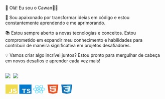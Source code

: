 👋 Olá! Eu sou o Cawan👨‍💻

🚀 Sou apaixonado por transformar ideias em código e estou constantemente aprendendo e me aprimorando.

📚 Estou sempre aberto a novas tecnologias e conceitos. Estou comprometido em expandir meu conhecimento e habilidades para contribuir de maneira significativa em projetos desafiadores.

💡 Vamos criar algo incrível juntos? Estou pronto para mergulhar de cabeça em novos desafios e aprender cada vez mais!

<br>
<div>
  <span>
    <img height="150em" src="https://github-readme-stats.vercel.app/api?username=CawanRamos&show_icons=true&theme=dark" >
 </span>
<span>
  <img width="1px" >
</span>
<span>
<img height="150em" src="https://github-readme-stats.vercel.app/api/top-langs/?username=CawanRamos&hide_progress=true&theme=dark" >
 </span>
</div>

<div style="display: inline_block" style="  text-align: center;"><br>
  <img align="center" alt="Js" height="30" width="40" src="https://raw.githubusercontent.com/devicons/devicon/master/icons/javascript/javascript-plain.svg">
  <img align="center" alt="Ts" height="30" width="40" src="https://raw.githubusercontent.com/devicons/devicon/master/icons/typescript/typescript-plain.svg">
  <img align="center" alt="React" height="30" width="40" src="https://raw.githubusercontent.com/devicons/devicon/master/icons/react/react-original.svg">
  <img align="center" alt="HTML" height="30" width="40" src="https://raw.githubusercontent.com/devicons/devicon/master/icons/html5/html5-original.svg">
  <img align="center" alt="CSS" height="30" width="40" src="https://raw.githubusercontent.com/devicons/devicon/master/icons/css3/css3-original.svg">
</div>






